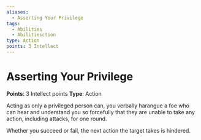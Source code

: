 ```yaml
---
aliases:
  - Asserting Your Privilege
tags:
  - Abilities
  - Abilitiesction
type: Action
points: 3 Intellect
---
```


# Asserting Your Privilege

**Points**: 3 Intellect points
**Type**: Action

Acting as only a privileged person can, you verbally harangue a foe who can hear and understand you so forcefully that they are unable to take any action, including attacks, for one round.

Whether you succeed or fail, the next action the target takes is hindered.
